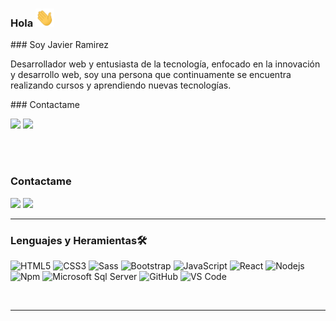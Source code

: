 ### Hola <img src="https://raw.githubusercontent.com/ABSphreak/ABSphreak/master/gifs/Hi.gif" width="30px">

<p>
  ### Soy Javier Ramirez

Desarrollador web y entusiasta de la tecnología, enfocado en la innovación y desarrollo web, soy una persona que ​continuamente se encuentra realizando cursos y aprendiendo nuevas tecnologías.
  
  <p>
    ### Contactame

[<img src="https://img.shields.io/badge/-GMAIL-D14836?style=for-the-badge&logo=gmail&logoColor=white">](mailto:javierrk99@gmail.com)
[<img src="https://img.shields.io/badge/Portfolio-%23000000.svg?&style=for-the-badge">](https://javierkantun.netlify.app/)
  </p>
</p><br/><br/>


### Contactame

[<img src="https://img.shields.io/badge/-GMAIL-D14836?style=for-the-badge&logo=gmail&logoColor=white">](mailto:javierrk99@gmail.com)
[<img src="https://img.shields.io/badge/Portfolio-%23000000.svg?&style=for-the-badge">](https://javierkantun.netlify.app/)

---

### Lenguajes y Heramientas🛠 

![HTML5](https://img.shields.io/badge/-HTML5-%23E44D27?style=flat-square&logo=html5&logoColor=ffffff)
![CSS3](https://img.shields.io/badge/-CSS3-%231572B6?style=flat-square&logo=css3)
![Sass](https://img.shields.io/badge/-Sass-%23CC6699?style=flat-square&logo=sass&logoColor=ffffff)
![Bootstrap](https://img.shields.io/badge/-Bootstrap-563D7C?style=flat-square&logo=Bootstrap)
![JavaScript](https://img.shields.io/badge/-JavaScript-%23F7DF1C?style=flat-square&logo=javascript&logoColor=000000&labelColor=%23F7DF1C&color=%23FFCE5A)
![React](https://img.shields.io/badge/-React-%23282C34?style=flat-square&logo=react)
![Nodejs](https://img.shields.io/badge/-Nodejs-339933?style=flat-square&logo=Node.js&logoColor=ffffff)
![Npm](https://img.shields.io/badge/-npm-CB3837?style=flat-square&logo=npm)
![Microsoft Sql Server](https://img.shields.io/badge/-Sql%20Server-CC2927?style=flat-square&logo=microsoft-sql-server&logoColor=ffffff)
![GitHub](https://img.shields.io/badge/-GitHub-181717?style=flat-square&logo=github)
![VS Code](http://img.shields.io/badge/-VS%20Code-007ACC?style=flat-square&logo=visual-studio-code&logoColor=ffffff)

<br/>

---
